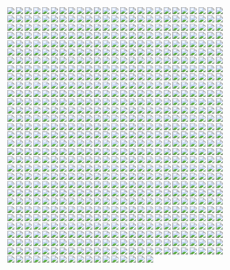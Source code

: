 <img src='./Picture-Directory/48 - LApxo7k.jpg'>
<img src='./Picture-Directory/k_2so_by_axel13_gallery-darkvi5.jpg'>
<img src='./Picture-Directory/48 - eOVQrAn.jpg'>
<img src='./Picture-Directory/__yoda_my_name_is___by_lehuss-da2ednq.jpg'>
<img src='./Picture-Directory/darren-tan-ahsoka-da.jpg'>
<img src='./Picture-Directory/05 - 4uqCBu9.jpg'>
<img src='./Picture-Directory/30 - Xui6IK9.jpg'>
<img src='./Picture-Directory/cda20e449b0f3fd63035d1ee35a2b4cb-d9tff62.jpg'>
<img src='./Picture-Directory/wbeaavged7jx.jpg'>
<img src='./Picture-Directory/john-burns-img-5387.jpg'>
<img src='./Picture-Directory/valentin-malygin-tiefighter.jpg'>
<img src='./Picture-Directory/68 - k70Dlp4.jpg'>
<img src='./Picture-Directory/42 - IdQJQlV.jpg'>
<img src='./Picture-Directory/44 - mIXRwa8.jpg'>
<img src='./Picture-Directory/53 - vlozy0c.jpg'>
<img src='./Picture-Directory/mwo4aoq.jpg'>
<img src='./Picture-Directory/memo-cardenas-atst-remains.jpg'>
<img src='./Picture-Directory/31 - wuasgk5.jpg'>
<img src='./Picture-Directory/rey___ep_viii_concept_by_hidrico-d9w14zu.jpg'>
<img src='./Picture-Directory/rostyslav-zagornov-tuscanraider.jpg'>
<img src='./Picture-Directory/18 - 1PbaG5n.jpg'>
<img src='./Picture-Directory/22 - LGIdNZq.jpg'>
<img src='./Picture-Directory/f2esqj8gtuxz.jpg'>
<img src='./Picture-Directory/57 - i7ij3KF.jpg'>
<img src='./Picture-Directory/tomasz-jedruszek-jedi.jpg'>
<img src='./Picture-Directory/29 - fmq9bBJ.jpg'>
<img src='./Picture-Directory/claire-hummel-mos-eisley-morning-by-shoomlah-d9k61gm.jpg'>
<img src='./Picture-Directory/darren-tan-swx2-chewie-darrentan-da.jpg'>
<img src='./Picture-Directory/07 - NRJgAIo.jpg'>
<img src='./Picture-Directory/blake-henriksen-rashaction.jpg'>
<img src='./Picture-Directory/41 - mFvGh0O.png'>
<img src='./Picture-Directory/03 - cWinFdO.jpg'>
<img src='./Picture-Directory/phelan-a-davion-against-all-odds-by-nathanelhanan-db862fj.jpg'>
<img src='./Picture-Directory/mateusz-lenart-searching-for-luke-mateusz-lenart.jpg'>
<img src='./Picture-Directory/matt-lau-space-like-star-wars-black-like-maul.jpg'>
<img src='./Picture-Directory/pixel-jeff-captain-phasma.jpg'>
<img src='./Picture-Directory/40 - 1jiayvm.jpg'>
<img src='./Picture-Directory/florent-lebrun-ilm-challenge-hoth-fl-v001.jpg'>
<img src='./Picture-Directory/17934418_1277830358982165_206223932754231296_n.jpg'>
<img src='./Picture-Directory/-image.jpg'>
<img src='./Picture-Directory/tumblr_oknjzb544M1s23yjdo1_1280.png'>
<img src='./Picture-Directory/jb-casacop-hunt-them-down-post.jpg'>
<img src='./Picture-Directory/17 - VEbsVce.jpg'>
<img src='./Picture-Directory/darren-tan-swd-leiaorgana-da.jpg'>
<img src='./Picture-Directory/the_courage_of_stars_by_lauratolton-daemhf2.jpg'>
<img src='./Picture-Directory/darren-tan-swd-ahsoka-da.jpg'>
<img src='./Picture-Directory/Eh1D-2uGpEQMTJDJMpKirC1e-kAm4oFyQDtSXYMD0yI.png'>
<img src='./Picture-Directory/jljCj35.jpg'>
<img src='./Picture-Directory/PTZHdoq.jpg'>
<img src='./Picture-Directory/ItmVuT6.jpg'>
<img src='./Picture-Directory/alex-kim-alex-kim-small-hdr.jpg'>
<img src='./Picture-Directory/FVXZPoX.jpg'>
<img src='./Picture-Directory/caglayan-kaya-goksoy-episode-viii.jpg'>
<img src='./Picture-Directory/renderfin2_by_adamkop-dale7sr.jpg'>
<img src='./Picture-Directory/kuat_systems_engineering_eta_4_interceptor_by_shoguneagle-db0syut.jpg'>
<img src='./Picture-Directory/raph-lomotan-ll.jpg'>
<img src='./Picture-Directory/clone_wars_by_papayoufr-d49mq85.jpg'>
<img src='./Picture-Directory/74 - pfNBa6m.jpg'>
<img src='./Picture-Directory/70e43775e50767efe220b50bbe5de195-d3jmfsu.jpg'>
<img src='./Picture-Directory/christian-waggoner-2016-05-14-20-27-52.jpg'>
<img src='./Picture-Directory/fares-maese-swx01-1318-obsidian-squadron-pilot-464-jorgemaese.jpg'>
<img src='./Picture-Directory/G6HfU0N.jpg'>
<img src='./Picture-Directory/43 - EXqhKGT.jpg'>
<img src='./Picture-Directory/tumblr_o0se10xPRh1u4lxsro2_1280.jpg'>
<img src='./Picture-Directory/max-hugo-maul.jpg'>
<img src='./Picture-Directory/72 - 6ueeHFC.jpg'>
<img src='./Picture-Directory/1wERLAj.jpg'>
<img src='./Picture-Directory/giulia-mariella-the-last-jedi-rey-n-ren.jpg'>
<img src='./Picture-Directory/2djzlgqknujy.jpg'>
<img src='./Picture-Directory/01 - OuSizUw.jpg'>
<img src='./Picture-Directory/dmitriy-bessonov-sw-frame-02-fin.jpg'>
<img src='./Picture-Directory/ross-tran-rey-web-final.jpg'>
<img src='./Picture-Directory/darth_maul_by_tabechan-d9z878f.jpg'>
<img src='./Picture-Directory/juhani__kotor__by_elucidator-d9rwdoy.jpg'>
<img src='./Picture-Directory/ronnie-jensen-30-years-after.jpg'>
<img src='./Picture-Directory/guillem-h-pongiluppi-guillemhp-theride-6.jpg'>
<img src='./Picture-Directory/09 - 0qLxdbp.jpg'>
<img src='./Picture-Directory/4eglsg4qs68y.jpg'>
<img src='./Picture-Directory/49 - XjLs9Ec.jpg'>
<img src='./Picture-Directory/speeder_bike_by_foton_3-dbsbq4q.jpg'>
<img src='./Picture-Directory/05 - dbQGQ0L.jpg'>
<img src='./Picture-Directory/36 - JoDQ1Nb.jpg'>
<img src='./Picture-Directory/00001509.png'>
<img src='./Picture-Directory/20c1a443003565.57e02675801a7.jpg'>
<img src='./Picture-Directory/cristi-balanescu-cristib-nexusofpower.jpg'>
<img src='./Picture-Directory/ruiz-burgos-the-game-star-wars-final-by-ruizburgos-d99ol4y.jpg'>
<img src='./Picture-Directory/csF5E0R.jpg'>
<img src='./Picture-Directory/59 - 4ESbWh4.jpg'>
<img src='./Picture-Directory/joakim-ericsson-yodapicsmall.jpg'>
<img src='./Picture-Directory/33 - mikNH5d.jpg'>
<img src='./Picture-Directory/854a2t9845q01.png'>
<img src='./Picture-Directory/04 - gNLvKfg.jpg'>
<img src='./Picture-Directory/19 - FdBvduy.jpg'>
<img src='./Picture-Directory/vskwrc45o4rx.jpg'>
<img src='./Picture-Directory/star_wars_by_eviepavlidi-dalau6k.jpg'>
<img src='./Picture-Directory/0hbt0r3dq9px.png'>
<img src='./Picture-Directory/ksenia-zelentsova-web.jpg'>
<img src='./Picture-Directory/33 - ukIboMx.jpg'>
<img src='./Picture-Directory/kylo_ren___is_the_light_side_stronger___by_deviantetienne-d9lnem1.jpg'>
<img src='./Picture-Directory/sw_fan_art_by_danai_k-d66g7p4.jpg'>
<img src='./Picture-Directory/02 - CQG5FKx.jpg'>
<img src='./Picture-Directory/mz1HITu.jpg'>
<img src='./Picture-Directory/22 - uv2TuK0.jpg'>
<img src='./Picture-Directory/we_re_not_done_yet__by_jodeee-d9rp5v9.png'>
<img src='./Picture-Directory/tumblr_o0j538f3pK1txuyy1o1_r1_1280.png'>
<img src='./Picture-Directory/wojtek-fus-untitled-1.jpg'>
<img src='./Picture-Directory/18299007_1410178172408303_7664992713128804352_n.jpg'>
<img src='./Picture-Directory/43 - 5PuwFuy.jpg'>
<img src='./Picture-Directory/65 - xwing.jpg'>
<img src='./Picture-Directory/ZvJtfPM5bToZeQb0lKHhKeHhxjdFwR5vWYXQ7uJ5TlM.jpg'>
<img src='./Picture-Directory/30d36b58ccb727ad480134d38872925c-dce677l.jpg'>
<img src='./Picture-Directory/stjWRNh.jpg'>
<img src='./Picture-Directory/pXZroMB.jpg'>
<img src='./Picture-Directory/4 - A New Hope.jpg'>
<img src='./Picture-Directory/23 - U4U1AbT.jpg'>
<img src='./Picture-Directory/shane-molina-k-2s0.jpg'>
<img src='./Picture-Directory/micah-brown-star-wars-a-masters-legacy.jpg'>
<img src='./Picture-Directory/a40af1bbdb666e2691570bcef1451029.jpg'>
<img src='./Picture-Directory/purge__by_robbiemcsweeney-d9kjq5i.jpg'>
<img src='./Picture-Directory/Star-Wars-Battlefront-Twilight-Company-Wallpaper-1366x768.jpg'>
<img src='./Picture-Directory/edouard-groult-imperial-troops-90.jpg'>
<img src='./Picture-Directory/alan-quiroz-starwars.jpg'>
<img src='./Picture-Directory/tumblr_on7ckl0lcw1tqp6oco1_1280.jpg'>
<img src='./Picture-Directory/bcln9sub7yvy.jpg'>
<img src='./Picture-Directory/sq8m6GH.jpg'>
<img src='./Picture-Directory/tjls2hfdwckz.jpg'>
<img src='./Picture-Directory/unique-litani-soparie-portret-van-een-vader.jpg'>
<img src='./Picture-Directory/storm-scout-ryan-barger.jpg'>
<img src='./Picture-Directory/rlaeq8a2f6ay.jpg'>
<img src='./Picture-Directory/T6UAZBV-P1RzTwMGaDmDpknlOtZaSPcoGHcpHoRMM3Q.jpg'>
<img src='./Picture-Directory/49 - R6O6LNV.jpg'>
<img src='./Picture-Directory/46 - Zimt2pf.jpg'>
<img src='./Picture-Directory/8qdm4nxvlyyy.jpg'>
<img src='./Picture-Directory/07dgukrwfmry.jpg'>
<img src='./Picture-Directory/peter-toufidis-xwings-scene-1-newlayout-woldxwings-v26a-bundled3-0011-v06a.jpg'>
<img src='./Picture-Directory/vn7a1x85wvo01.jpg'>
<img src='./Picture-Directory/um8lt9lpvfay.jpg'>
<img src='./Picture-Directory/14 - VyZJPE8.jpg'>
<img src='./Picture-Directory/08 - MRSwNfi.jpg'>
<img src='./Picture-Directory/joshua-bowles-the-moment-1.jpg'>
<img src='./Picture-Directory/1zeofbujyf211.jpg'>
<img src='./Picture-Directory/tizianobaracchi_i_am_a_jedi_1200_by_thaldir-da3u7pc.jpg'>
<img src='./Picture-Directory/pavel-goloviy-war-machine.jpg'>
<img src='./Picture-Directory/marc-simonetti-capa-star-wars-web.jpg'>
<img src='./Picture-Directory/96w90462qvqx.jpg'>
<img src='./Picture-Directory/star_wars___the_pursuit_by_graphix17-d9w1jqm.png'>
<img src='./Picture-Directory/martyna-maksimiuk-04-scena-1-r2-d2-pedzi-z-kwiatami.jpg'>
<img src='./Picture-Directory/vinicius-menezes-swf24-12310-impossibleodds-viniciusdesmenezes.jpg'>
<img src='./Picture-Directory/pablo-carpio-slave2.jpg'>
<img src='./Picture-Directory/conor-burke-conorburke-sithlady.jpg'>
<img src='./Picture-Directory/50 - Ve3WYUj.jpg'>
<img src='./Picture-Directory/f1cgytrnqdox.jpg'>
<img src='./Picture-Directory/2z1vq1ieigly.jpg'>
<img src='./Picture-Directory/01 - MmbqRrT.jpg'>
<img src='./Picture-Directory/alvaro-jimenez-kylo-ren-forest-color-finalw (1).jpg'>
<img src='./Picture-Directory/m3qz4Zg.jpg'>
<img src='./Picture-Directory/46 - 0yZzPsB.jpg'>
<img src='./Picture-Directory/64 - g0fiWNK.jpg'>
<img src='./Picture-Directory/19 - OIftxOQ.jpg'>
<img src='./Picture-Directory/10 - 6fKpkXB.jpg'>
<img src='./Picture-Directory/uj4cYgegBLe2v-FiSAA6T1d6vRQ-QejnIdRSIFTSmKI.jpg'>
<img src='./Picture-Directory/HF4JYbI.jpg'>
<img src='./Picture-Directory/mellanie-chafe-ashoka.jpg'>
<img src='./Picture-Directory/25 - pH9Q41q.jpg'>
<img src='./Picture-Directory/maul_clone_wars_by_rinacane-dc7730g.jpg'>
<img src='./Picture-Directory/ahsoka_by_khallion-daiahaq.jpg'>
<img src='./Picture-Directory/2 - Attack of the Clones.jpg'>
<img src='./Picture-Directory/32 - 3rEyp81.jpg'>
<img src='./Picture-Directory/ilm_art_department_challenge__the_job___twelve__by_mattrhodesart-dah3ova.jpg'>
<img src='./Picture-Directory/gpV2Qsl.jpg'>
<img src='./Picture-Directory/guillem-h-pongiluppi-guillemhp-darth-maul-rebels.jpg'>
<img src='./Picture-Directory/pq764a4ul9yx.jpg'>
<img src='./Picture-Directory/36 - M4exYUR.jpg'>
<img src='./Picture-Directory/darth_vader_by_nezart-das6bma.jpg'>
<img src='./Picture-Directory/jeremy-chong-forestfight-6-logo-show.jpg'>
<img src='./Picture-Directory/yyVif7pKJQ4ZIucBVIgfOI8SNXTT6ggt2GL8TvEuIaM.jpg'>
<img src='./Picture-Directory/paul-bateman-03-card-ralph-toymaker.jpg'>
<img src='./Picture-Directory/simon-liechti-boba-fett-01-small.jpg'>
<img src='./Picture-Directory/lucas-leger-dv.jpg'>
<img src='./Picture-Directory/21 - u2rSYo2.jpg'>
<img src='./Picture-Directory/ancient_order_by_adamburn-d9ku80b.jpg'>
<img src='./Picture-Directory/tumblr_ooz2gxPUj31qkya43o1_1280.jpg'>
<img src='./Picture-Directory/stormtrooper_brooke_by_mleth-dajzv98.png'>
<img src='./Picture-Directory/14 - fbXU43D.jpg'>
<img src='./Picture-Directory/star_wars___the_wizard_and_the_demon_by_andrewkwan-d8q4ww5.jpg'>
<img src='./Picture-Directory/crystal-sully-revengebycrystalsully.jpg'>
<img src='./Picture-Directory/nagy-norbert-millennium-falcon.jpg'>
<img src='./Picture-Directory/54 - q2DHA4W.jpg'>
<img src='./Picture-Directory/dark_rey_by_takeda11-daw49p2.jpg'>
<img src='./Picture-Directory/35 - jrLalQL.jpg'>
<img src='./Picture-Directory/episode_viii_luke_by_800poundproductions-da1gt94.jpg'>
<img src='./Picture-Directory/mariusz-gandzel-convertingships.jpg'>
<img src='./Picture-Directory/3hvscxc6crwy.jpg'>
<img src='./Picture-Directory/christian-boyetti-imperial-fleet.jpg'>
<img src='./Picture-Directory/fabio-sanches-ben-v5.jpg'>
<img src='./Picture-Directory/WLbLlvm.jpg'>
<img src='./Picture-Directory/3lWd6Xt.jpg'>
<img src='./Picture-Directory/c15eab62868633.5a9e859616a68.jpg'>
<img src='./Picture-Directory/31 - F7LzS1K.jpg'>
<img src='./Picture-Directory/h8qbeosi1s7y.jpg'>
<img src='./Picture-Directory/tumblr_o5y55eoU1j1sk51m7o1_1280.jpg'>
<img src='./Picture-Directory/dd7o6jw3ixqy.jpg'>
<img src='./Picture-Directory/3ed4uVlQk7OuRbY1hWOHsrWGHVYujDGOOX00PhkAGhk.jpg'>
<img src='./Picture-Directory/kylo_ren_by_blazbaros-da7685k.png'>
<img src='./Picture-Directory/star_wars__generations_by_daekazu-d9pke9v.jpg'>
<img src='./Picture-Directory/32 - XUTBivf.jpg'>
<img src='./Picture-Directory/57 - 86LzSgt.jpg'>
<img src='./Picture-Directory/E640QvVvEpsztxacCzAvaQakwcitnpral4Kqkkfg2jc.jpg'>
<img src='./Picture-Directory/gus-mendonca-gm-firstorder-tieinterceptors.jpg'>
<img src='./Picture-Directory/aurelien-baarsch-hansolo-medium-by-odi-zan-aurelienbaarsch.jpg'>
<img src='./Picture-Directory/12na22u3n59y.jpg'>
<img src='./Picture-Directory/5rjcreepwi6y.jpg'>
<img src='./Picture-Directory/tumblr_nfe9iwuDBq1rvs9h9o1_1280.jpg'>
<img src='./Picture-Directory/renato-scicchitano-screen-final.jpg'>
<img src='./Picture-Directory/14454678_10155201579684692_689319540_n.jpg'>
<img src='./Picture-Directory/tumblr_o2m8qguLDQ1u4bf6po1_1280.jpg'>
<img src='./Picture-Directory/nlobhebe0z7y.jpg'>
<img src='./Picture-Directory/afonso-reis-2.jpg'>
<img src='./Picture-Directory/ql4q61zyale01.jpg'>
<img src='./Picture-Directory/28 - 9i2xpUo.jpg'>
<img src='./Picture-Directory/69 - TScStjh.jpg'>
<img src='./Picture-Directory/0ikrx75aznux.jpg'>
<img src='./Picture-Directory/michael-matsumoto-awakened-set-final-watermark-02.jpg'>
<img src='./Picture-Directory/max-hugo-star-wars-fanart-lost-duel-1-final.jpg'>
<img src='./Picture-Directory/dejan-mijatovic-star-wars-ilm-challenge-02-step11.jpg'>
<img src='./Picture-Directory/luis-gomez-weyler-dooku-11062015.jpg'>
<img src='./Picture-Directory/cristi-balanescu-cristib-ravnaraan.jpg'>
<img src='./Picture-Directory/alwyn-talbot-unfinished-busines.jpg'>
<img src='./Picture-Directory/5Z84DKN.jpg'>
<img src='./Picture-Directory/vadersplat_by_deviantapplestudios-d9550f8.jpg'>
<img src='./Picture-Directory/rey_by_wojtekfus-da1dsh6.png'>
<img src='./Picture-Directory/14 - MqGwl19.jpg'>
<img src='./Picture-Directory/benjamin-carre-knight-errant-02-cover-hd.jpg'>
<img src='./Picture-Directory/52 - 8smPbXw.jpg'>
<img src='./Picture-Directory/2HA5i9f.jpg'>
<img src='./Picture-Directory/george-damiani-cam-plano-geral-full.jpg'>
<img src='./Picture-Directory/josh-robinson-maythe4thbwithyou.jpg'>
<img src='./Picture-Directory/19 - UhlFYSE.jpg'>
<img src='./Picture-Directory/a022wjyunbhy.jpg'>
<img src='./Picture-Directory/gmjc0bwelmiz.jpg'>
<img src='./Picture-Directory/gop-gap-sketch198.jpg'>
<img src='./Picture-Directory/28 - EzmJdkK.jpg'>
<img src='./Picture-Directory/13 - NuM1CVA.jpg'>
<img src='./Picture-Directory/11 - ACCMVG6.jpg'>
<img src='./Picture-Directory/9hubwgd7tj9z.jpg'>
<img src='./Picture-Directory/xia-taptara-luke-rey-last-jedi-insta.jpg'>
<img src='./Picture-Directory/maksim-strelkov-princess-leia-by-kevin-mccoy-4.jpg'>
<img src='./Picture-Directory/jose-l-serrano-silva-leaving-tatooine.jpg'>
<img src='./Picture-Directory/fPB5lkc.jpg'>
<img src='./Picture-Directory/cesar-samaniego-yodayoga-baja.jpg'>
<img src='./Picture-Directory/09 - ncXoqup.jpg'>
<img src='./Picture-Directory/dXTuF30.jpg'>
<img src='./Picture-Directory/b9399f64013129.5ac437a676779.jpg'>
<img src='./Picture-Directory/hakuna001_by_pixelkitties-d9z01iz.png'>
<img src='./Picture-Directory/lonely_luke_by_jfivemedia-da3o7wz.jpg'>
<img src='./Picture-Directory/michael-nozinich-untitled-artwork-2.jpg'>
<img src='./Picture-Directory/74 - Y669oN0.jpg'>
<img src='./Picture-Directory/jarreau-wimberly-swc30-13815-forcefocus-jarreauwimberly-revis.jpg'>
<img src='./Picture-Directory/5 - The Empire Strikes Back.jpg'>
<img src='./Picture-Directory/benjamin-carre-knight-errant-01-cover-hd2.jpg'>
<img src='./Picture-Directory/62 - XZh3SUC.jpg'>
<img src='./Picture-Directory/65 - QDhAsQq.jpg'>
<img src='./Picture-Directory/OKTbETv.jpg'>
<img src='./Picture-Directory/63 - EVm47Hz.jpg'>
<img src='./Picture-Directory/brian-matyas-imperial-hangar.jpg'>
<img src='./Picture-Directory/53 - MOwYpDe.jpg'>
<img src='./Picture-Directory/pCrsRmm.jpg'>
<img src='./Picture-Directory/76 - 1qBIY0F.jpg'>
<img src='./Picture-Directory/73 - 8QeKdsq.jpg'>
<img src='./Picture-Directory/darth_maul_by_neilmcclements-d66fma6.jpg'>
<img src='./Picture-Directory/jrjurf1pv02y.jpg'>
<img src='./Picture-Directory/0xix7s6lpkhz.jpg'>
<img src='./Picture-Directory/gonzalo-flores-kor.jpg'>
<img src='./Picture-Directory/hsmp0reibfmy.jpg'>
<img src='./Picture-Directory/paul-butcher-imperial-guard-rotj.jpg'>
<img src='./Picture-Directory/shane-molina-tank-trooper-final.jpg'>
<img src='./Picture-Directory/1seHTdr.jpg'>
<img src='./Picture-Directory/04 - m2syxyy.jpg'>
<img src='./Picture-Directory/30 - TTGIcoM.jpg'>
<img src='./Picture-Directory/kim-junghun-mr-robot-045.jpg'>
<img src='./Picture-Directory/tumblr_o50tl0Kyww1sk51m7o1_1280.jpg'>
<img src='./Picture-Directory/arman-akopian-leia.jpg'>
<img src='./Picture-Directory/dyasfdvdgwwx.jpg'>
<img src='./Picture-Directory/12 - K7XIsri.jpg'>
<img src='./Picture-Directory/k788gbc41k9y.jpg'>
<img src='./Picture-Directory/roberto-robert-alderaan-first-mournerbig3k.jpg'>
<img src='./Picture-Directory/james-bousema-chrome-trooper.jpg'>
<img src='./Picture-Directory/RzSQPS6.jpg'>
<img src='./Picture-Directory/ER60mnj.jpg'>
<img src='./Picture-Directory/vtmb1aF.jpg'>
<img src='./Picture-Directory/26 - rtQB4zT.jpg'>
<img src='./Picture-Directory/star_wars_by_muratgul-d9ktp9n.jpg'>
<img src='./Picture-Directory/raph-lomotan-revan1.jpg'>
<img src='./Picture-Directory/07 - FYvOt6J.jpg'>
<img src='./Picture-Directory/lap-pun-cheung-a-hero-s-tale-text-online.jpg'>
<img src='./Picture-Directory/richard-bagnall-tatooine.jpg'>
<img src='./Picture-Directory/juan-carlos-medina-ahsoka-the-sith-90p.jpg'>
<img src='./Picture-Directory/no_country_for_old_men_by_ornicar-d4mr6uj.jpg'>
<img src='./Picture-Directory/71cur6z9x92z.jpg'>
<img src='./Picture-Directory/jeff-wood-2016-06-01-8-32-18.jpg'>
<img src='./Picture-Directory/0zyeewgg914z.jpg'>
<img src='./Picture-Directory/renderfin_by_adamkop-dahncrp.jpg'>
<img src='./Picture-Directory/david-dan-stormtroopers-landing3k.jpg'>
<img src='./Picture-Directory/X0DFbDH.jpg'>
<img src='./Picture-Directory/06 - y3x5ATp.png'>
<img src='./Picture-Directory/Xi58meU.jpg'>
<img src='./Picture-Directory/27 - V9frQxh.jpg'>
<img src='./Picture-Directory/3o7uwqyu20rx.jpg'>
<img src='./Picture-Directory/20 - YcfwNBV.jpg'>
<img src='./Picture-Directory/19 - mQyOhp5.jpg'>
<img src='./Picture-Directory/13 - GdwwIo2.jpg'>
<img src='./Picture-Directory/timur-dairbayev-starwars.jpg'>
<img src='./Picture-Directory/richard-anderson-tumblr-npfn0ux4is1rmuqvmo1-1280.jpg'>
<img src='./Picture-Directory/pm2Lozd.jpg'>
<img src='./Picture-Directory/75 - Sn0hJWR.jpg'>
<img src='./Picture-Directory/ekynwzixik211.jpg'>
<img src='./Picture-Directory/tumblr_o6nhsfga2R1u373c5o1_1280.png'>
<img src='./Picture-Directory/18 - P7ULTkU.jpg'>
<img src='./Picture-Directory/darth_vader___speeder_bike_attack_by_rhymesyndicate-d4jcxe7.jpg'>
<img src='./Picture-Directory/bounty_hunters___boba_fett_by_jacobtwitchellart-db25b59.jpg'>
<img src='./Picture-Directory/5LhZsR1bstvlfDpAGJOtS_VyrzV8dr6UuTWNENCJ1sQ.jpg'>
<img src='./Picture-Directory/38 - KeT5KrI.jpg'>
<img src='./Picture-Directory/5ZwPh1g.jpg'>
<img src='./Picture-Directory/43 - hQpcaFU.jpg'>
<img src='./Picture-Directory/99_by_dzikawa-d9ko812.jpg'>
<img src='./Picture-Directory/garret-aj-kyber-canyon.jpg'>
<img src='./Picture-Directory/leandro-franci-rey-002.jpg'>
<img src='./Picture-Directory/trfBC7u.png'>
<img src='./Picture-Directory/han_solo_by_giddygriffin-d8heojx.jpg'>
<img src='./Picture-Directory/ixn9b7sk1z7y.jpg'>
<img src='./Picture-Directory/the_silverfox_and_the_sexy_beast_by_blazbaros-damnczv.png'>
<img src='./Picture-Directory/40 - oPEgWCc.jpg'>
<img src='./Picture-Directory/raph-lomotan-maul-recovered.jpg'>
<img src='./Picture-Directory/alexander-pohl-11221-13-4a8a768b874b85d19f52fe07d12eabac-thelema.jpg'>
<img src='./Picture-Directory/60 - fg6gTbM.jpg'>
<img src='./Picture-Directory/star_wars__rogue_one_by_kpetchock-dayy4wa.jpg'>
<img src='./Picture-Directory/2Sr3gw5.jpg'>
<img src='./Picture-Directory/ig2nazyt4ity.jpg'>
<img src='./Picture-Directory/tumblr_ooiw82vNSQ1sqp37vo2_1280.jpg'>
<img src='./Picture-Directory/paul-canavan-paulscottcanavan-jarjar.jpg'>
<img src='./Picture-Directory/lane-brown-raiders-v2.jpg'>
<img src='./Picture-Directory/48 - 2L9Klwe.jpg'>
<img src='./Picture-Directory/uIv99UK.jpg'>
<img src='./Picture-Directory/71 - YSEi38m.jpg'>
<img src='./Picture-Directory/dave-keenan-star-wars-rebel-spy.jpg'>
<img src='./Picture-Directory/38 - oy3akqm.jpg'>
<img src='./Picture-Directory/marek-madej-crash-final.jpg'>
<img src='./Picture-Directory/52 - KKO9v6Z.jpg'>
<img src='./Picture-Directory/luciano-komorizono-s-w-painting-final.jpg'>
<img src='./Picture-Directory/lixin-yin-b.jpg'>
<img src='./Picture-Directory/07 - UtEQQdy.jpg'>
<img src='./Picture-Directory/tumblr_oiwm10NGrj1udnhq9o1_1280.jpg'>
<img src='./Picture-Directory/tumblr_o6fhhzpEuR1s8vxpyo1_1280.jpg'>
<img src='./Picture-Directory/91DJx86.jpg'>
<img src='./Picture-Directory/10 - rN3KVr7.jpg'>
<img src='./Picture-Directory/oliver-wetter-1920x1200px-watermarked-web-abandoned-millenium-falcon-at-sierra-nevada.jpg'>
<img src='./Picture-Directory/W3UUxvY.jpg'>
<img src='./Picture-Directory/f5kyqaidh6yx.jpg'>
<img src='./Picture-Directory/13 - XqmV1MJ.jpg'>
<img src='./Picture-Directory/02 - dqfOSJD.jpg'>
<img src='./Picture-Directory/shane-molina-scouttrooper.jpg'>
<img src='./Picture-Directory/47 - 6HNlRpV.jpg'>
<img src='./Picture-Directory/chris-sears-sw-darthrevan-statue-0004j2.jpg'>
<img src='./Picture-Directory/swuEKty.png'>
<img src='./Picture-Directory/tumblr_nkib9zQIAG1u4lxsro1_1280.jpg'>
<img src='./Picture-Directory/ce29c37a2cf8f54c483e352c5996014f.jpg'>
<img src='./Picture-Directory/r6vJKzI.jpg'>
<img src='./Picture-Directory/dave-keenan-jedi-fett-the-smoke-pits.jpg'>
<img src='./Picture-Directory/08 - YR1TeT4.jpg'>
<img src='./Picture-Directory/37 - sx2602i.jpg'>
<img src='./Picture-Directory/tomasz-jedruszek-swartstation.jpg'>
<img src='./Picture-Directory/54 - pcMYz0L.jpg'>
<img src='./Picture-Directory/scram__by_slim_charles-dbf6da1.jpg'>
<img src='./Picture-Directory/90i6y916sjbz.jpg'>
<img src='./Picture-Directory/49 - 4XhD2kv.jpg'>
<img src='./Picture-Directory/gustavo-vaz-leia.jpg'>
<img src='./Picture-Directory/12 - iUGFHJr.jpg'>
<img src='./Picture-Directory/star+wars+through+the+wreckage.jpg'>
<img src='./Picture-Directory/juan-martin-wallpaper.jpg'>
<img src='./Picture-Directory/f1059ivkhs6y.jpg'>
<img src='./Picture-Directory/fWTpeAl.jpg'>
<img src='./Picture-Directory/e4bc4ceae15f52e431ebdd898d26f36e-d7fdw5e.jpg'>
<img src='./Picture-Directory/renegade_by_raikoh_illust-dakq778.jpg'>
<img src='./Picture-Directory/jonathan-gragg-image.jpg'>
<img src='./Picture-Directory/A4g_fo_j-z5kM9XSpYsjVFkMdLKlF9j5dso0qSwrURI.jpg'>
<img src='./Picture-Directory/mark-brooks-vaderdown3cover.jpg'>
<img src='./Picture-Directory/joshua-viers-welcomeceremony.jpg'>
<img src='./Picture-Directory/CraP2lB.jpg'>
<img src='./Picture-Directory/51 - RzUPrzg.jpg'>
<img src='./Picture-Directory/leonid-kolyagin-xwings-low.jpg'>
<img src='./Picture-Directory/Wpi1OfW.png'>
<img src='./Picture-Directory/xCB47F0.jpg'>
<img src='./Picture-Directory/D5friaT.jpg'>
<img src='./Picture-Directory/14 - k8kRTdE.jpg'>
<img src='./Picture-Directory/daniel-garcia-sw.jpg'>
<img src='./Picture-Directory/15 - UTcsNQO.jpg'>
<img src='./Picture-Directory/tumblr_oj7iegYbBH1ux4seso1_1280.png'>
<img src='./Picture-Directory/16 - OoTEqcB.jpg'>
<img src='./Picture-Directory/black_squadron___star_wars_by_madboni-d9hszjk.jpg'>
<img src='./Picture-Directory/18 - UvGUfOr.jpg'>
<img src='./Picture-Directory/41 - MpGk6wz.jpg'>
<img src='./Picture-Directory/ahsoka_tano_by_livioramondelli-d9zj7la.jpg'>
<img src='./Picture-Directory/alfonso-pardo-martinez-sw-portrait01-low.jpg'>
<img src='./Picture-Directory/star_wars_rogue_one__black_squadron_scout_by_anthonydevine-das8tr5.jpg'>
<img src='./Picture-Directory/charlotte-lebreton-leia.jpg'>
<img src='./Picture-Directory/guarding_the_wing__star_wars_by_madboni-d7vq83n.jpg'>
<img src='./Picture-Directory/KVn9Pn1.jpg'>
<img src='./Picture-Directory/esbjorn-nord-esbjornnord-03.jpg'>
<img src='./Picture-Directory/sabine_wren___darksaber_by_darthtemoc-db5lf7j.jpg'>
<img src='./Picture-Directory/36 - 82HbYlp.jpg'>
<img src='./Picture-Directory/17 - 1iTMzyJ.jpg'>
<img src='./Picture-Directory/obi_wan_by_dan_zhbanov-dbmdaky.jpg'>
<img src='./Picture-Directory/TkZTLHt.jpg'>
<img src='./Picture-Directory/the_force_awakens_by_cylonka-d9lfomf.jpg'>
<img src='./Picture-Directory/70 - MfaHUiO.jpg'>
<img src='./Picture-Directory/3 - Revenge of the Sith.jpg'>
<img src='./Picture-Directory/john-burns-img-0777.jpg'>
<img src='./Picture-Directory/59 - idPWYku.jpg'>
<img src='./Picture-Directory/66 - ys8WAjI.jpg'>
<img src='./Picture-Directory/07 - wdIlgiT.jpg'>
<img src='./Picture-Directory/25 - tUQ4xPX.jpg'>
<img src='./Picture-Directory/separatist_council_by_totemos-daxbpbk.jpg'>
<img src='./Picture-Directory/starwars_fanart_by_nicolassiner-da5uggu.jpg'>
<img src='./Picture-Directory/kevin-mckenna-shadow-of-the-master.jpg'>
<img src='./Picture-Directory/45 - 1oVCMSB.jpg'>
<img src='./Picture-Directory/15 - GmN0Cq4.jpg'>
<img src='./Picture-Directory/aaron-mcbride-12185030-10208004298011441-1347009825795762880-o.jpg'>
<img src='./Picture-Directory/62 - p2p8vkW.jpg'>
<img src='./Picture-Directory/18722674_1528056883879693_4877810021812928512_n.jpg'>
<img src='./Picture-Directory/th5xqumklhry.jpg'>
<img src='./Picture-Directory/robin-har-jyn.jpg'>
<img src='./Picture-Directory/jason-roll-12189057-10206417245364591-5116209124765445727-n.jpg'>
<img src='./Picture-Directory/37 - ptszR3D.jpg'>
<img src='./Picture-Directory/podHubt.jpg'>
<img src='./Picture-Directory/warrior_by_oldrepublicart-da6hspl.jpg'>
<img src='./Picture-Directory/saby-menyhei-drtulp-final-8bit-v001.jpg'>
<img src='./Picture-Directory/02 - G4xUAWx.jpg'>
<img src='./Picture-Directory/20 - SQ60M8u.jpg'>
<img src='./Picture-Directory/darth_vader_by_timrees-db9je5o.png'>
<img src='./Picture-Directory/StarWars Stitch.jpg'>
<img src='./Picture-Directory/06 - PEwsHFr.jpg'>
<img src='./Picture-Directory/esteban-barrientos-ahsoka.jpg'>
<img src='./Picture-Directory/1VswHjg.jpg'>
<img src='./Picture-Directory/ba5ccf137d371a98328ee68f23828223-dajnnjn.png'>
<img src='./Picture-Directory/06 - MmGBqVM.png'>
<img src='./Picture-Directory/29 - qPvfQ3a.jpg'>
<img src='./Picture-Directory/51 - LZI0bUC.jpg'>
<img src='./Picture-Directory/fabiano-godoi-dart-vader-proj-jedi.jpg'>
<img src='./Picture-Directory/39 - EeSHQTE.jpg'>
<img src='./Picture-Directory/vader_by_f1x_2-d8xkf8h.jpg'>
<img src='./Picture-Directory/-rey-s.jpg'>
<img src='./Picture-Directory/maul_by_templado-dau6prv.jpg'>
<img src='./Picture-Directory/22 - tCj8uhf.jpg'>
<img src='./Picture-Directory/31 - yOXR9Sc.jpg'>
<img src='./Picture-Directory/09 - QyH8PDy.jpg'>
<img src='./Picture-Directory/01 - O8876hB.jpg'>
<img src='./Picture-Directory/41 - h6CUpb6.jpg'>
<img src='./Picture-Directory/darren-tan-chirrut-baze-da.jpg'>
<img src='./Picture-Directory/60 - 7BHZhlA.jpg'>
<img src='./Picture-Directory/42 - s7VVQdI.jpg'>
<img src='./Picture-Directory/APACpr7.png'>
<img src='./Picture-Directory/19424107_10155404476269291_194756897979227756_n.jpg'>
<img src='./Picture-Directory/uos55n1.jpg'>
<img src='./Picture-Directory/joel-erkkinen-ourladyofstars03web.jpg'>
<img src='./Picture-Directory/ht4uz1rpkaky.jpg'>
<img src='./Picture-Directory/dia_noga_by_devburmak-d6sgmnf.jpg'>
<img src='./Picture-Directory/54 - tAexzUd.jpg'>
<img src='./Picture-Directory/voodoo-val-phasma-final.jpg'>
<img src='./Picture-Directory/42 - iKOwzFi.jpg'>
<img src='./Picture-Directory/jason-campbell-jckeyframe1.jpg'>
<img src='./Picture-Directory/04 - DEPvTPZ.jpg'>
<img src='./Picture-Directory/Ch8qdxRW0AA0K4v.jpg'>
<img src='./Picture-Directory/grim_encounter_by_bflynn22.jpg'>
<img src='./Picture-Directory/6 - Return of the Jedi.jpg'>
<img src='./Picture-Directory/62 - UEtTF31.jpg'>
<img src='./Picture-Directory/wojtek-fus-never-tell-me-the-odds-lq.jpg'>
<img src='./Picture-Directory/shun-endo-05.jpg'>
<img src='./Picture-Directory/rita-ramirez-pulido-rey-y-bb8-260.jpg'>
<img src='./Picture-Directory/LjJeHqE.jpg'>
<img src='./Picture-Directory/wb1py8ixu7rz.jpg'>
<img src='./Picture-Directory/klaus-wittmann-vad2.jpg'>
<img src='./Picture-Directory/christian-piccolo-solo-final-post-notext.jpg'>
<img src='./Picture-Directory/rey_by_livioramondelli-da7ajtp.jpg'>
<img src='./Picture-Directory/47 - gv8Rahg.jpg'>
<img src='./Picture-Directory/39 - Wy8sX8L.jpg'>
<img src='./Picture-Directory/WQixz51.png'>
<img src='./Picture-Directory/43 - 7QSAagN.jpg'>
<img src='./Picture-Directory/63 - QY0KqS6.png'>
<img src='./Picture-Directory/kh8zqpcc8sxy.jpg'>
<img src='./Picture-Directory/yoNYQHkXOITDXRepEpW_r-Q2fr8UtNemTdexbYDb-NY.jpg'>
<img src='./Picture-Directory/44 - fhzHbf0.jpg'>
<img src='./Picture-Directory/andy-fransen-sw-sd-j.jpg'>
<img src='./Picture-Directory/18011718_206436746518752_2333567504145711104_n.jpg'>
<img src='./Picture-Directory/star_wars_tribute__darth_maul___by_drmanhattan_va-d9kfiza.jpg'>
<img src='./Picture-Directory/df3yxohntr411.jpg'>
<img src='./Picture-Directory/58 - ICVMVrl.jpg'>
<img src='./Picture-Directory/21 - iMxtvf3.jpg'>
<img src='./Picture-Directory/64 - 8qSqbWJ.jpg'>
<img src='./Picture-Directory/21 - vqpeClQ.jpg'>
<img src='./Picture-Directory/03 - glS1UUq.jpg'>
<img src='./Picture-Directory/emiliano-morciano-yodafinal1k.jpg'>
<img src='./Picture-Directory/tumblr_of60nzQm3g1tle5axo1_540.jpg'>
<img src='./Picture-Directory/jb-casacop-gsi0n-11779-darthvader-jbcasacop-post.jpg'>
<img src='./Picture-Directory/24 - ut90LX5.jpg'>
<img src='./Picture-Directory/73 - I36rrfr.jpg'>
<img src='./Picture-Directory/16 - e8I351w.jpg'>
<img src='./Picture-Directory/tumblr_oiv5c6i6nl1rc1618o1_500.png'>
<img src='./Picture-Directory/james-hayball-galaalbumport.jpg'>
<img src='./Picture-Directory/NFyAsx6.jpg'>
<img src='./Picture-Directory/cW3qzE84g28ccA59bUI1dys1NonsjuJpea8NaorCNr8.png'>
<img src='./Picture-Directory/YQU6QXZnK0yvnsDSCd72j-4hMvoZrEUtM2fewoxz2RY.jpg'>
<img src='./Picture-Directory/40 - WCSxRjx.jpg'>
<img src='./Picture-Directory/47 - 52qxIne.jpg'>
<img src='./Picture-Directory/2McHDAo.jpg'>
<img src='./Picture-Directory/joey-zhang-every-victory-has-its-price.jpg'>
<img src='./Picture-Directory/9ieqqr4teg6z.jpg'>
<img src='./Picture-Directory/tumblr_n2qjzvJmQi1qer2oto1_1280.jpg'>
<img src='./Picture-Directory/TRtKeIA2KEPLenqZ-bLOMdb0enfAGr4DnO_Ic1hmQHM.jpg'>
<img src='./Picture-Directory/stephen-mabee-ilm-tuantuan-roundup-02.jpg'>
<img src='./Picture-Directory/dean-spencer-deanspencer-kylo-4col.jpg'>
<img src='./Picture-Directory/42 - QrkEA6b.jpg'>
<img src='./Picture-Directory/petri-rahkola-wookie.jpg'>
<img src='./Picture-Directory/16 - wx6hNBR.jpg'>
<img src='./Picture-Directory/lady_jedi__rey_by_fouetfou-d9v8qsy.png'>
<img src='./Picture-Directory/01 - M6I1Q95.jpg'>
<img src='./Picture-Directory/star_wars_collab___grievous_by_wynahiros.jpg'>
<img src='./Picture-Directory/mauro-sorghienti-a12.jpg'>
<img src='./Picture-Directory/18298301_1684870695151733_765555603861929984_n.jpg'>
<img src='./Picture-Directory/18443130_1893340190924619_690770142950326272_n.jpg'>
<img src='./Picture-Directory/40 - 3SqwU9H.jpg'>
<img src='./Picture-Directory/sergey-grechanyuk-final-002.jpg'>
<img src='./Picture-Directory/02 - rHm6wWD.jpg'>
<img src='./Picture-Directory/18 - 7HVSQuN.jpg'>
<img src='./Picture-Directory/23 - ckcK4Tj.jpg'>
<img src='./Picture-Directory/33 - kzqyxJK.jpg'>
<img src='./Picture-Directory/DBvzBtd.jpg'>
<img src='./Picture-Directory/11 - LkLgpha.jpg'>
<img src='./Picture-Directory/timur-shevtsov-untitled-1.jpg'>
<img src='./Picture-Directory/tumblr_ondz3eve8g1qghj9to1_1280.jpg'>
<img src='./Picture-Directory/24 - tcD9kwI.jpg'>
<img src='./Picture-Directory/fan-gao-11046-2-fe4c496730ba9efe08a8137bbbbcd49c-fgao1.jpg'>
<img src='./Picture-Directory/victory_ii_class_star_destroyer_by_madboni-d8mch7u.jpg'>
<img src='./Picture-Directory/alvaro-jimenez-kylo-ren-forest-color-finalw.jpg'>
<img src='./Picture-Directory/35 - qb6jXXm.jpg'>
<img src='./Picture-Directory/fan-gao-11046-1-21d3842216ec749f60c9f77153b65089-fgao1.jpg'>
<img src='./Picture-Directory/vlINW4Z.jpg'>
<img src='./Picture-Directory/14459794_10155201579714692_1876223530_n.jpg'>
<img src='./Picture-Directory/jerry-vanderstelt-she-s-still-got-it.jpg'>
<img src='./Picture-Directory/gvqjtcV.jpg'>
<img src='./Picture-Directory/eBrkcX5.jpg'>
<img src='./Picture-Directory/1l3jw2q9mdjx.jpg'>
<img src='./Picture-Directory/edouard-groult-at-st-final-90.jpg'>
<img src='./Picture-Directory/72 - XgLHPfg.jpg'>
<img src='./Picture-Directory/sarayu-ruangvesh-darth.jpg'>
<img src='./Picture-Directory/carmen-cornet-gri.jpg'>
<img src='./Picture-Directory/53 - uk4GMmi.jpg'>
<img src='./Picture-Directory/30 - 2R9xUd0.jpg'>
<img src='./Picture-Directory/L4GYuQ6.jpg'>
<img src='./Picture-Directory/61 - xcXQuB0.jpg'>
<img src='./Picture-Directory/nihat-gokcen-anakin.jpg'>
<img src='./Picture-Directory/56 - XGDPZCa.jpg'>
<img src='./Picture-Directory/cecilia-g-f-darthrevan.jpg'>
<img src='./Picture-Directory/ZBoRzU15gtEMoS44QW-mNtg5Kdp43frBuJKwCauoXrE.jpg'>
<img src='./Picture-Directory/niGLiYn.jpg'>
<img src='./Picture-Directory/46 - GAhrYBi.jpg'>
<img src='./Picture-Directory/1 - The Phantom Menace.jpg'>
<img src='./Picture-Directory/13 - 00ETUwD.jpg'>
<img src='./Picture-Directory/17932001_135854803619403_5457363421152411648_n.jpg'>
<img src='./Picture-Directory/63 - sg09hzg.jpg'>
<img src='./Picture-Directory/fiona-hsieh-chewie-cover-smaller.jpg'>
<img src='./Picture-Directory/5731-0-1c7acd8b31c761383c5c566ff5113464-artbywucropped.jpg'>
<img src='./Picture-Directory/XwYNtTb.jpg'>
<img src='./Picture-Directory/OWsVMub.jpg'>
<img src='./Picture-Directory/22 - lzDIgxy.jpg'>
<img src='./Picture-Directory/luke_skywalker___a_new_hope_by_lucianovecchio-dayxua8.png'>
<img src='./Picture-Directory/phill-berry-star-wars-hoth-battle.jpg'>
<img src='./Picture-Directory/gpKPz7v.jpg'>
<img src='./Picture-Directory/j-c-park-sw01.jpg'>
<img src='./Picture-Directory/39 - ile8r3h.jpg'>
<img src='./Picture-Directory/20 - v4n7jeB.jpg'>
<img src='./Picture-Directory/yagadc1t4qnx.jpg'>
<img src='./Picture-Directory/dylan-kowalski-starwarsbattle1080web.jpg'>
<img src='./Picture-Directory/52 - 4P53bug.jpg'>
<img src='./Picture-Directory/1zvr9jjqgawx.jpg'>
<img src='./Picture-Directory/training_day_by_ornicar.jpg'>
<img src='./Picture-Directory/JvpRokk.jpg'>
<img src='./Picture-Directory/R3IEC36.jpg'>
<img src='./Picture-Directory/33 - yiYtEm3.jpg'>
<img src='./Picture-Directory/45 - 89q0xBW.jpg'>
<img src='./Picture-Directory/13640755_10153675750452452_3879939042306576891_o.jpg'>
<img src='./Picture-Directory/17932308_1778631029116806_6239004966028050432_n.jpg'>
<img src='./Picture-Directory/7dt6xztg4pey.jpg'>
<img src='./Picture-Directory/nell-fallcard-millenialfalconartstation.jpg'>
<img src='./Picture-Directory/R7pfnBSkZayT488g6OWg0zs-RUbZQuFH8qJsPumMFhM.png'>
<img src='./Picture-Directory/5oRBfzn.jpg'>
<img src='./Picture-Directory/o8nv27o89nsy.jpg'>
<img src='./Picture-Directory/35 - Gb5ZYA2.jpg'>
<img src='./Picture-Directory/54yzxdg4ow7y.jpg'>
<img src='./Picture-Directory/rey__lady_of_the_sith_by_cobaltplasma-da1hf7n.jpg'>
<img src='./Picture-Directory/34 - hMNFdik.jpg'>
<img src='./Picture-Directory/49 - h4kJlT2.jpg'>
<img src='./Picture-Directory/darth_revan_by_alex_malveda-d9i6ajb.jpg'>
<img src='./Picture-Directory/34 - t7kv6rH.jpg'>
<img src='./Picture-Directory/darthmaul_web_by_qissus-da27ds6.jpg'>
<img src='./Picture-Directory/oleg-ulianytskyi-template-1920x1080-final-2.jpg'>
<img src='./Picture-Directory/it_s_worse_____by_jakemurray-d5kd0in.jpg'>
<img src='./Picture-Directory/shane-molina-4k-stormtrooper-printoff.jpg'>
<img src='./Picture-Directory/2w9li2af0q5y.jpg'>
<img src='./Picture-Directory/jose-angel-trancon-fernandez-boba-fett-arrival-03.jpg'>
<img src='./Picture-Directory/643eac146607b36759b1fa01065c0893-d7k7xad.jpg'>
<img src='./Picture-Directory/T0Jl1dN.jpg'>
<img src='./Picture-Directory/56 - 1WjgBCo.jpg'>
<img src='./Picture-Directory/29 - UVdF8nt.jpg'>
<img src='./Picture-Directory/prince-mahlangu-assault-on-hoth-4.jpg'>
<img src='./Picture-Directory/star_wars_cantina_scene_by_ssava-dbw55d5.jpg'>
<img src='./Picture-Directory/67 - fatjdtc.jpg'>
<img src='./Picture-Directory/36 - wIoxxL7.jpg'>
<img src='./Picture-Directory/lu-tao-asset.jpg'>
<img src='./Picture-Directory/vader_by_rahzzah-d7x9dqf.jpg'>
<img src='./Picture-Directory/0gmvru16v0jx.jpg'>
<img src='./Picture-Directory/abigail-diaz-princess-leia-serafleur.jpg'>
<img src='./Picture-Directory/matt-synowicz-tumblr-o0nipmlf9q1qfbur3o1-1280.jpg'>
<img src='./Picture-Directory/08 - FmlM7Fj.jpg'>
<img src='./Picture-Directory/61 - mddYFHW.jpg'>
<img src='./Picture-Directory/mjmkjc2ttshz.jpg'>
<img src='./Picture-Directory/15 - qeOec8I.jpg'>
<img src='./Picture-Directory/27 - IOUqD50.jpg'>
<img src='./Picture-Directory/JediStarfighterPrint.jpg'>
<img src='./Picture-Directory/41 - DvUSbYd.jpg'>
<img src='./Picture-Directory/raiders_by_wildweasel339-daf0shn.jpg'>
<img src='./Picture-Directory/tumblr_oejbyiuB5X1tky0mao1_1280.png'>
<img src='./Picture-Directory/04 - vKIn6Y3.jpg'>
<img src='./Picture-Directory/37 - hvHtMdL.jpg'>
<img src='./Picture-Directory/piper-thibodeau-dp1106-s.jpg'>
<img src='./Picture-Directory/tom-isaksen-risemyfriend-by-tomisaksen-01.jpg'>
<img src='./Picture-Directory/48 - iO5U6gm.jpg'>
<img src='./Picture-Directory/mjhbrXu.jpg'>
<img src='./Picture-Directory/aaron-mcbride-13718757-10210038490184974-7859078526110970151-n.jpg'>
<img src='./Picture-Directory/dmitriy-kuzin-ilm-art-done2560.jpg'>
<img src='./Picture-Directory/aqony91orr7y.jpg'>
<img src='./Picture-Directory/55 - duBEalK.jpg'>
<img src='./Picture-Directory/28 - 2IGKEnH.png'>
<img src='./Picture-Directory/01clabzuocpx.jpg'>
<img src='./Picture-Directory/6okvuqw.jpg'>
<img src='./Picture-Directory/starwars_by_leinilyu.jpg'>
<img src='./Picture-Directory/mxuzkopdoz111.jpg'>
<img src='./Picture-Directory/eabgfn04y9nz.jpg'>
<img src='./Picture-Directory/ameen-naksewee-ilm01.jpg'>
<img src='./Picture-Directory/60lReVoEwWS2bNl5aba4cOwjutRXLlWABD32DIEvb6c.jpg'>
<img src='./Picture-Directory/k2rxqdmap3sx.jpg'>
<img src='./Picture-Directory/zhshm722p0d01.jpg'>
<img src='./Picture-Directory/60 - zMNNDV3.jpg'>
<img src='./Picture-Directory/star_wars_battlefront_ii_by_ruizburgos-dbmka8l.jpg'>
<img src='./Picture-Directory/20 - pRESzRv.jpg'>
<img src='./Picture-Directory/NSaXUS6.png'>
<img src='./Picture-Directory/mist-xg-vds.jpg'>
<img src='./Picture-Directory/18580972_168586533673392_5364136740766351360_n.jpg'>
<img src='./Picture-Directory/aaron-mcbride-20822-10206281666186722-6443139003106845627-n.jpg'>
<img src='./Picture-Directory/10 - 6nOEYTR.jpg'>
<img src='./Picture-Directory/ilya-ozornin-jedi.jpg'>
<img src='./Picture-Directory/27 - p2oiSom.jpg'>
<img src='./Picture-Directory/52 - 7baA4eW.jpg'>
<img src='./Picture-Directory/petri-rahkola-bobafette4.jpg'>
<img src='./Picture-Directory/05 - n0Xm4lg.jpg'>
<img src='./Picture-Directory/08 - C0EVsYp.jpg'>
<img src='./Picture-Directory/anakin_skywalker_by_elforim-d5i9nhb.jpg'>
<img src='./Picture-Directory/12 - dyFjAeV.jpg'>
<img src='./Picture-Directory/starwars___what_will_we_have_for_dinner_by_rogierb-d9yvloz.jpg'>
<img src='./Picture-Directory/34 - uzQaKy4.jpg'>
<img src='./Picture-Directory/tumblr_o0e99rkVKC1rbpsu3o1_1280.jpg'>
<img src='./Picture-Directory/darth_plagueis_by_mitchgrave-d9ovu79.jpg'>
<img src='./Picture-Directory/66 - 1HknqmB.jpg'>
<img src='./Picture-Directory/dimitrije-miljus-sithversion2v2v223v2v31v2-almost-done1-almost-aaaaand-just-a-little-more-done1.jpg'>
<img src='./Picture-Directory/dylan-kowalski-vadorredemptionfinal.jpg'>
<img src='./Picture-Directory/the_inquisitor_by_darthtemoc-d81hefq.jpg'>
<img src='./Picture-Directory/23 - FDuhex0.jpg'>
<img src='./Picture-Directory/star_wars___1_variant_cover_by_simonebianchi-d8a5vdo.jpg'>
<img src='./Picture-Directory/66 - TIE Fighter.jpg'>
<img src='./Picture-Directory/67 - fcR9rxY.jpg'>
<img src='./Picture-Directory/benjamin-carre-ob1bhd.jpg'>
<img src='./Picture-Directory/ronnie-jensen-cloudcity.jpg'>
<img src='./Picture-Directory/power_of_the_darkside_by_andyfairhurst-db40y77.jpg'>
<img src='./Picture-Directory/jrpqkaeqthkz.jpg'>
<img src='./Picture-Directory/-darth-vader.jpg'>
<img src='./Picture-Directory/7p9igMc.jpg'>
<img src='./Picture-Directory/tumblr_o0k5basjZ91rc3ou3o1_1280.jpg'>
<img src='./Picture-Directory/onder-kilavuz-at-sts.jpg'>
<img src='./Picture-Directory/6ypi41nti9yx.jpg'>
<img src='./Picture-Directory/tumblr_ol8kf65CJT1tqp6oco1_1280.jpg'>
<img src='./Picture-Directory/master_yoda_by_servatillo-d4stq0a.jpg'>
<img src='./Picture-Directory/LeIdVyp.jpg'>
<img src='./Picture-Directory/pvfjz6a7bqiz.jpg'>
<img src='./Picture-Directory/star_wars_pulp__pt_5__princess_and_the_scoundrel_by_tbone310-d68jbay.jpg'>
<img src='./Picture-Directory/71 - kSwUqMu.jpg'>
<img src='./Picture-Directory/46 - vO9mF5S.jpg'>
<img src='./Picture-Directory/f0eqdv80br8z.jpg'>
<img src='./Picture-Directory/marc-cousin-starwarsfinal02.jpg'>
<img src='./Picture-Directory/kenn-yap-74-03-s.jpg'>
<img src='./Picture-Directory/55 - bWozweg.jpg'>
<img src='./Picture-Directory/star_wars___rogue_one___vader_final_scene_fanart_by_viniciusdesouza-dbu9uwb.png'>
<img src='./Picture-Directory/joan-redondo-empireonyavin1.jpg'>
<img src='./Picture-Directory/jedi_and_jedi_lite_by_hollyoakhill-d9qpafb.jpg'>
<img src='./Picture-Directory/zd4s6jst3stx.jpg'>
<img src='./Picture-Directory/pablo-dominguez-rsarswrsdf-recuperado.jpg'>
<img src='./Picture-Directory/e8568033427317.56aa8c6585175.png'>
<img src='./Picture-Directory/darren-tan-battle-of-kashyyyk-da.jpg'>
<img src='./Picture-Directory/darth_vader_by_neilmcclements-d5iueb2.jpg'>
<img src='./Picture-Directory/03 - sFnCpS1.jpg'>
<img src='./Picture-Directory/dan-luvisi-restorationluvisifett.jpg'>
<img src='./Picture-Directory/vincent-tanguay-saintgenesis-darth-rey.jpg'>
<img src='./Picture-Directory/maul_wip_by_uncannyknack-d9xrjkz.jpg'>
<img src='./Picture-Directory/32 - RsoqZar.jpg'>
<img src='./Picture-Directory/39 - JDJMMM2.jpg'>
<img src='./Picture-Directory/32 - 84y8hda.jpg'>
<img src='./Picture-Directory/06 - WfZV0QW.jpg'>
<img src='./Picture-Directory/hiddenoutpost_joelhustak_by_joelhustak-d9giply.jpg'>
<img src='./Picture-Directory/51 - 1Jv8JNV.jpg'>
<img src='./Picture-Directory/caanan-white-revan-piece.jpg'>
<img src='./Picture-Directory/65 - S2s3FaV.jpg'>
<img src='./Picture-Directory/juan-de-la-cruz-dark-rey-4.jpg'>
<img src='./Picture-Directory/rey_by_nikitalaneev-da494jg.jpg'>
<img src='./Picture-Directory/51 - jZyHKRg.jpg'>
<img src='./Picture-Directory/star_wars_samurai_by_kendallhaleart-da1e8da.jpg'>
<img src='./Picture-Directory/luca-merli-sands-of-jakku.jpg'>
<img src='./Picture-Directory/darth_maul__ravager__by_soulstryder210-d9tgsk5.jpg'>
<img src='./Picture-Directory/09 - P31lorx.jpg'>
<img src='./Picture-Directory/4yYOjdu.jpg'>
<img src='./Picture-Directory/juqdq00v4ohz.jpg'>
<img src='./Picture-Directory/clinton-felker-msff-giveaway-dj-c-felker-24x14-copy.jpg'>
<img src='./Picture-Directory/nise-rey-firma-small.jpg'>
<img src='./Picture-Directory/ehda2mU.jpg'>
<img src='./Picture-Directory/26 - v3cZNQf.jpg'>
<img src='./Picture-Directory/30 - HmpoIgw.jpg'>
<img src='./Picture-Directory/luIaRDm.jpg'>
<img src='./Picture-Directory/captain_rex_by_robert_shane-d879q6l (1).jpg'>
<img src='./Picture-Directory/final_installation_prv_da_by_julian_faylona-dag3rrj.jpg'>
<img src='./Picture-Directory/skywalkers_by_tuliipiie-dabrxwp.jpg'>
<img src='./Picture-Directory/90xYTfi.jpg'>
<img src='./Picture-Directory/xp6zmydy6oqx.jpg'>
<img src='./Picture-Directory/38 - n0t9NJ5.jpg'>
<img src='./Picture-Directory/11 - pXSe9Xa.jpg'>
<img src='./Picture-Directory/50 - fq1Data.jpg'>
<img src='./Picture-Directory/PDEg5qQ.png'>
<img src='./Picture-Directory/rodrigo-galdino-1.jpg'>
<img src='./Picture-Directory/sam-denmark-maullr.jpg'>
<img src='./Picture-Directory/15 - M9BmBeh.jpg'>
<img src='./Picture-Directory/jango_fett_by_ayhotte-dbg1lz0.png'>
<img src='./Picture-Directory/11 - IPvlegE.jpg'>
<img src='./Picture-Directory/alvaro-c-escudero-05.jpg'>
<img src='./Picture-Directory/zaojidk0649y.png'>
<img src='./Picture-Directory/adam-roush-sw-snips-4-w.jpg'>
<img src='./Picture-Directory/queen_and_princess_by_khallion-d8hudr2.jpg'>
<img src='./Picture-Directory/alena-karavaeva-.jpg'>
<img src='./Picture-Directory/guillem-h-pongiluppi-501-st-legion-vader-s-fist-vs-space-cockroaches-7-guillemhp.jpg'>
<img src='./Picture-Directory/kylo_ren_by_torynji-da1qg19.jpg'>
<img src='./Picture-Directory/denni-andria-bobafett-vs-predator.jpg'>
<img src='./Picture-Directory/tie_ex_d_pursuing_x_wing_by_dan1637iel-dbrte5y.png'>
<img src='./Picture-Directory/afGiCjX.jpg'>
<img src='./Picture-Directory/ilm_art_department_challenge__the_job___stampede_by_mattrhodesart-dah3o58.jpg'>
<img src='./Picture-Directory/34 - 1xe1da8.jpg'>
<img src='./Picture-Directory/59 - k0nNLPJ.jpg'>
<img src='./Picture-Directory/JuOpsei.jpg'>
<img src='./Picture-Directory/56 - JLBsdbi.jpg'>
<img src='./Picture-Directory/darren-tan-the-sith-the-chiss-da.jpg'>
<img src='./Picture-Directory/13713986_291833067835978_1510976533_n.jpg'>
<img src='./Picture-Directory/joyceline-furniss-old-master-resized.jpg'>
<img src='./Picture-Directory/57 - t7gC1bh.jpg'>

